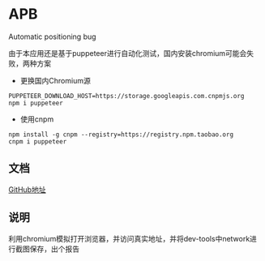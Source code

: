 # APB
Automatic positioning bug

由于本应用还是基于puppeteer进行自动化测试，国内安装chromium可能会失败，两种方案
+ 更换国内Chromium源
```
PUPPETEER_DOWNLOAD_HOST=https://storage.googleapis.com.cnpmjs.org
npm i puppeteer
```
+ 使用cnpm
```
npm install -g cnpm --registry=https://registry.npm.taobao.org
cnpm i puppeteer
```

## 文档
[GitHub地址](https://github.com/GoogleChrome/puppeteer/blob/master/docs/api.md#pageclickselector-options)
## 说明
利用chromium模拟打开浏览器，并访问真实地址，并将dev-tools中network进行截图保存，出个报告
